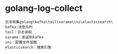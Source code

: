 # golang-log-collect
    日志收集golang\kafka\tail\sarama\ini\elasticsearch\
    kafka:消息队列
    tail：日志读取
    sarama：发送到kafka
    ini：配置文件加载
    elasticsearch：搜索引擎
